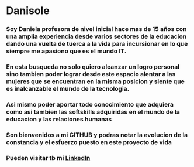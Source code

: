 # Danisole
### Soy Daniela profesora de nivel inicial hace mas de 15 años con una amplia experiencia desde varios sectores de la educacion dando una vuelta de tuerca a la vida para incursionar en lo que siempre me apasiono que es el mundo IT.
### En esta busqueda no solo quiero alcanzar un logro personal sino tambien poder lograr desde este espacio alentar a las mujeres que se encuentran en la misma posicion y siente que es inalcanzable el mundo de la tecnologia.
### Asi mismo poder aportar todo conocimiento que adquiera como asi tambien las softskills adquiridas en el mundo de la educacion y las relaciones humanas
### Son bienvenidos a mi GITHUB y podras notar la evolucion de la constancia y el esfuerzo puesto en este proyecto de vida
### Pueden visitar tb mi [LinkedIn](https://www.linkedin.com/in/daniela-reta)
